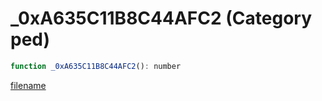 # _0xA635C11B8C44AFC2 (Category ped)

```js
function _0xA635C11B8C44AFC2(): number
```

[filename](_0xA635C11B8C44AFC2_m.md ':include')